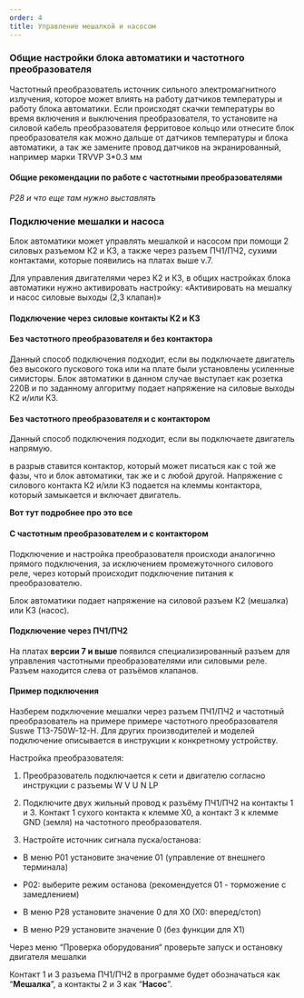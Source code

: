 ```yaml
---
order: 4
title: Управление мешалкой и насосом
---
```


### Общие настройки блока автоматики и частотного преобразователя

 

Частотный преобразователь источник сильного электромагнитного излучения, которое может влиять на работу датчиков температуры и работу блока автоматики. Если происходят скачки температуры во время включения и выключения преобразователя, то установите на силовой кабель преобразователя ферритовое кольцо или отнесите блок преобразователя как можно дальше от датчиков температуры и блока автоматики, а так же замените провод датчиков на экранированный, например марки TRVVP 3\*0.3 мм

#### Общие рекомендации по работе с частотными преобразователями

*P28 и что еще там нужно выставлять*

### Подключение мешалки и насоса

Блок автоматики может управлять мешалкой и насосом при помощи 2 силовых разъемом К2 и К3, а также через разъем ПЧ1/ПЧ2, сухими контактами, которые появились на платах выше v.7.

Для управления двигателями через К2 и К3, в общих настройках блока автоматики нужно активировать настройку: «Активировать на мешалку и насос силовые выходы (2,3 клапан)»

#### Подключение через силовые контакты К2 и К3

#### Без частотного преобразователя и без контактора

Данный способ подключения подходит, если вы подключаете двигатель без высокого пускового тока или на плате были установлены усиленные симисторы. Блок автоматики в данном случае выступает как розетка 220В и по заданному алгоритму подает напряжение на силовые выходы К2 и/или К3.

#### Без частотного преобразователя и с контактором

Данный способ подключения подходит, если вы подключаете двигатель напрямую. 

в разрыв ставится контактор, который может писаться как с той же фазы, что и блок автоматики, так же и с любой другой. Напряжение с силового контакта К2 и/или К3 подается на клеммы контактора, который замыкается и включает двигатель.

**Вот тут подробнее про это все**

#### С частотным преобразователем и с контактором

Подключение и настройка преобразователя происходи аналогично прямого подключения, за исключением промежуточного силового реле, через который происходит подключение питания к преобразователю.

Блок автоматики подает напряжение на силовой разъем К2 (мешалка) или К3 (насос). 

#### Подключение через ПЧ1/ПЧ2

На платах **версии 7 и выше** появился специализированный разъем для управления частотными преобразователями или силовыми реле. Разъем находится слева от разъёмов клапанов.

#### Пример подключения

Hазберем подключение мешалки через разъем ПЧ1/ПЧ2 и частотный преобразователь на примере примере частотного преобразователя Suswe T13-750W-12-H. Для других производителей и моделей подключение описывается в инструкции к конкретному устройству.

Настройка преобразователя:

1. Преобразователь подключается к сети и двигателю согласно инструкции с разъемы W V U N LP

2. Подключите двух жильный провод к разъёму ПЧ1/ПЧ2 на контакты 1 и 3. Контакт 1 сухого контакта к клемме X0, а контакт 3 к клемме GND (земля) на частотного преобразователя.

3. Настройте источник сигнала пуска/останова:

-  В меню P01 установите значение 01 (управление от внешнего терминала)

-  P02: выберите режим останова (рекомендуется 01 - торможение с замедлением)

-  В меню P28 установите значение 0 для X0 (X0: вперед/стоп)

-  В меню P29 установите значение 0 (без функции для X1)

Через меню “Проверка оборудования“ проверьте запуск и остановку двигателя мешалки

Контакт 1 и 3 разъема ПЧ1/ПЧ2 в программе будет обозначаться как “**Мешалка**”, а контакты 2 и 3 как “**Насос**”.